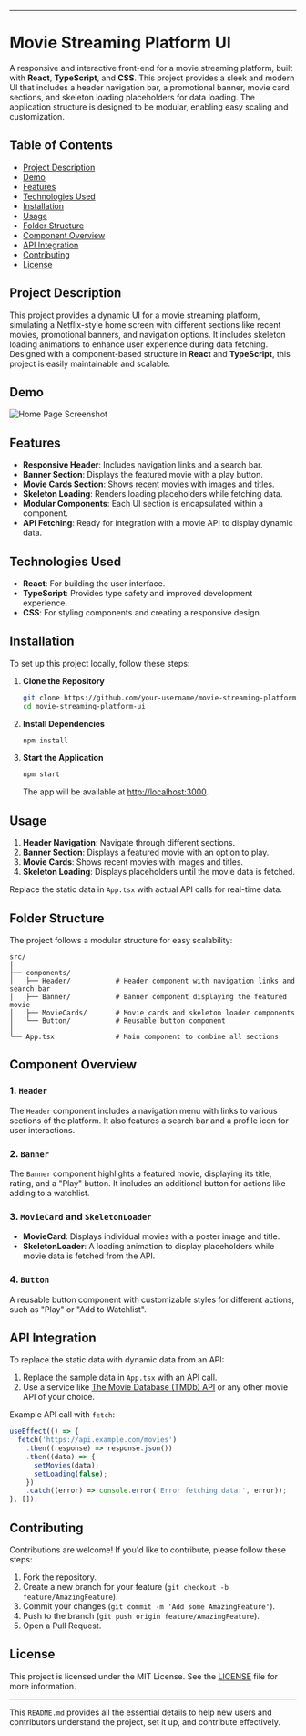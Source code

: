 
---

# Movie Streaming Platform UI

A responsive and interactive front-end for a movie streaming platform, built with **React**, **TypeScript**, and **CSS**. This project provides a sleek and modern UI that includes a header navigation bar, a promotional banner, movie card sections, and skeleton loading placeholders for data loading. The application structure is designed to be modular, enabling easy scaling and customization.

## Table of Contents

- [Project Description](#project-description)
- [Demo](#demo)
- [Features](#features)
- [Technologies Used](#technologies-used)
- [Installation](#installation)
- [Usage](#usage)
- [Folder Structure](#folder-structure)
- [Component Overview](#component-overview)
- [API Integration](#api-integration)
- [Contributing](#contributing)
- [License](#license)

## Project Description

This project provides a dynamic UI for a movie streaming platform, simulating a Netflix-style home screen with different sections like recent movies, promotional banners, and navigation options. It includes skeleton loading animations to enhance user experience during data fetching. Designed with a component-based structure in **React** and **TypeScript**, this project is easily maintainable and scalable.

## Demo

![Home Page Screenshot](./screenshots/Home.png)

## Features

- **Responsive Header**: Includes navigation links and a search bar.
- **Banner Section**: Displays the featured movie with a play button.
- **Movie Cards Section**: Shows recent movies with images and titles.
- **Skeleton Loading**: Renders loading placeholders while fetching data.
- **Modular Components**: Each UI section is encapsulated within a component.
- **API Fetching**: Ready for integration with a movie API to display dynamic data.

## Technologies Used

- **React**: For building the user interface.
- **TypeScript**: Provides type safety and improved development experience.
- **CSS**: For styling components and creating a responsive design.

## Installation

To set up this project locally, follow these steps:

1. **Clone the Repository**

   ```bash
   git clone https://github.com/your-username/movie-streaming-platform-ui.git
   cd movie-streaming-platform-ui
   ```

2. **Install Dependencies**

   ```bash
   npm install
   ```

3. **Start the Application**

   ```bash
   npm start
   ```

   The app will be available at [http://localhost:3000](http://localhost:3000).

## Usage

1. **Header Navigation**: Navigate through different sections.
2. **Banner Section**: Displays a featured movie with an option to play.
3. **Movie Cards**: Shows recent movies with images and titles.
4. **Skeleton Loading**: Displays placeholders until the movie data is fetched.

Replace the static data in `App.tsx` with actual API calls for real-time data.

## Folder Structure

The project follows a modular structure for easy scalability:

```plaintext
src/
│
├── components/
│   ├── Header/           # Header component with navigation links and search bar
│   ├── Banner/           # Banner component displaying the featured movie
│   ├── MovieCards/       # Movie cards and skeleton loader components
│   └── Button/           # Reusable button component
│
└── App.tsx               # Main component to combine all sections
```

## Component Overview

### 1. `Header`

The `Header` component includes a navigation menu with links to various sections of the platform. It also features a search bar and a profile icon for user interactions.

### 2. `Banner`

The `Banner` component highlights a featured movie, displaying its title, rating, and a "Play" button. It includes an additional button for actions like adding to a watchlist.

### 3. `MovieCard` and `SkeletonLoader`

- **MovieCard**: Displays individual movies with a poster image and title.
- **SkeletonLoader**: A loading animation to display placeholders while movie data is fetched from the API.

### 4. `Button`

A reusable button component with customizable styles for different actions, such as "Play" or "Add to Watchlist".

## API Integration

To replace the static data with dynamic data from an API:

1. Replace the sample data in `App.tsx` with an API call.
2. Use a service like [The Movie Database (TMDb) API](https://www.themoviedb.org/documentation/api) or any other movie API of your choice.

Example API call with `fetch`:

```typescript
useEffect(() => {
  fetch('https://api.example.com/movies')
    .then((response) => response.json())
    .then((data) => {
      setMovies(data);
      setLoading(false);
    })
    .catch((error) => console.error('Error fetching data:', error));
}, []);
```

## Contributing

Contributions are welcome! If you'd like to contribute, please follow these steps:

1. Fork the repository.
2. Create a new branch for your feature (`git checkout -b feature/AmazingFeature`).
3. Commit your changes (`git commit -m 'Add some AmazingFeature'`).
4. Push to the branch (`git push origin feature/AmazingFeature`).
5. Open a Pull Request.

## License

This project is licensed under the MIT License. See the [LICENSE](./LICENSE) file for more information.

---

This `README.md` provides all the essential details to help new users and contributors understand the project, set it up, and contribute effectively.